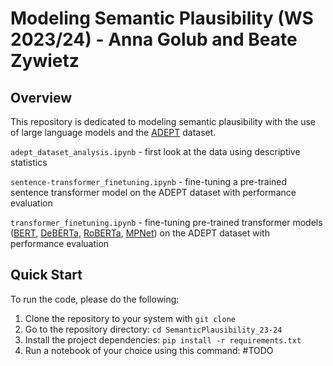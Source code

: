# Modeling Semantic Plausibility (WS 2023/24) - Anna Golub and Beate Zywietz

## Overview
This repository is dedicated to modeling semantic plausibility with the use of large language models and the [ADEPT](https://aclanthology.org/2021.acl-long.553/) dataset.

`adept_dataset_analysis.ipynb` - first look at the data using descriptive statistics

`sentence-transformer_finetuning.ipynb` - fine-tuning a pre-trained sentence transformer model on the ADEPT dataset with performance evaluation

`transformer_finetuning.ipynb` - fine-tuning pre-trained transformer models ([BERT](https://huggingface.co/docs/transformers/model_doc/bert), [DeBERTa](https://huggingface.co/docs/transformers/model_doc/deberta), [RoBERTa](https://huggingface.co/docs/transformers/model_doc/roberta), [MPNet](https://huggingface.co/sentence-transformers/all-mpnet-base-v2)) on the ADEPT dataset with performance evaluation

## Quick Start
To run the code, please do the following:
1. Clone the repository to your system with `git clone`
2. Go to the repository directory: `cd SemanticPlausibility_23-24`
3. Install the project dependencies: `pip install -r requirements.txt`
4. Run a notebook of your choice using this command: #TODO
